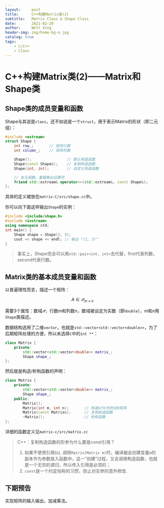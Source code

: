 ```yaml
---
layout:     post
title:      C++构建Matrix类(2)
subtitle:   Matrix Class & Shape Class
date:       2021-02-20
author:     Welt Xing
header-img: img/home-bg-o.jpg
catalog: true
tags:
    - C/C++
    - Class
---
```


# C++构建Matrix类(2)——Matrix和Shape类

## Shape类的成员变量和函数

Shape与其说是`class`，还不如说是一个`struct`，用于表示Matrix的形状（即二元组）：

```C++
#include <ostream>
struct Shape {
    int row_;       // 矩阵行数
    int column_;    // 矩阵列数

    Shape();                // 默认构造函数
    Shape(const Shape&);    // 复制构造函数
    Shape(int, int);        // 自定义构造函数

    // 友元函数，重载输出运算符
    friend std::ostream& operator<<(std::ostream&, const Shape&);
};
```

具体的定义被放在`matrix-C/src/shape.cc`中。

你可以向下面这样输出`Shape`的实例：

```C++
#include <include/shape.h>
#include <iostream>
using namespace std;
int main() {
    Shape shape = Shape(2, 3);
    cout << shape << endl; // 输出 "(2, 3)"
}
```

> 事实上，Shape完全可以用`std::pair<int, int>`去代替，first代表列数，second代表行数。

## Matrix类的基本成员变量和函数

以普遍理性而言，描述一个矩阵：

$$
A\in\mathcal{P}_{m\times n}
$$

需要3个属性：数域$\mathcal{P}$，行数$m$和列数$n$，数域被设定为实数（即`double`），$m$和$n$用`Shape`类描述。

数据结构选用了二维`vector`，也就是`std::vector<std::vector<double>>`，为了后期矩阵处理的方便，所以未选择`C`中的`int **`：

```C++
class Matrix {
    private:
        std::vector<std::vector<double>> matrix_;
        Shape shape_;
};
```

然后就是构造/析构函数的声明：

```C++
class Matrix {
    private:
        std::vector<std::vector<double>> matrix_;
        Shape shape_;
    public:
        Matrix();
        Matrix(int m, int n);       // 构造m行n列的全0矩阵
        Matrix(const Matrix&);      // 复制构造函数
        ~Matrix();                  // 析构函数
};
```

详细的函数定义见`matrix-c/src/matrix.cc`

> C++：复制构造函数的形参为什么要是const引用？
> 1. 如果不使用引用(`&`), 调用`Matrix(Matrix m)`时，编译器会创建变量`m`的副本作为参数放入函数中，这一“创建”过程，又会调用构造函数，也就是一个无穷的递归，所以传入引用是必须的；
> 2. `const`是一个约定俗称的习惯，防止对实参的意外修改.

## 下期预告

实现矩阵的输入输出，加减乘法。